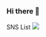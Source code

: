 ### Hi there 👋

<!--
**wdyneed/wdyneed** is a ✨ _special_ ✨ repository because its `README.md` (this file) appears on your GitHub profile.

Here are some ideas to get you started:

- 🔭 I’m currently working on ...
- 🌱 I’m currently learning ...
- 👯 I’m looking to collaborate on ...
- 🤔 I’m looking for help with ...
- 💬 Ask me about ...
- 📫 How to reach me: ...
- 😄 Pronouns: ...
- ⚡ Fun fact: ...
-->



SNS List
 <a href="https://blog.naver.com/zlsoq" target="_blank"><img src="https://img.shields.io/badge/naver-green?style=flat-square&logo=naver&logoColor=#03C75A"/></a>

